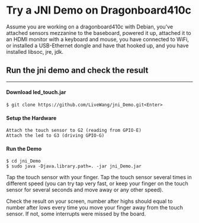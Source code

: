 # Try a JNI Demo on Dragonboard410c


Assume you are working on a dragonboard410c with Debian, you’ve attached sensors mezzanine to the baseboard, powered it up, attached it to an HDMI monitor with a keyboard and mouse, you have connected to WiFi, or installed a USB-Ethernet dongle and have that hooked up, and you have installed libsoc, jre, jdk.


## Run the jni demo and check the result

---

#### Download led_touch.jar

    $ git clone https://github.com/LiveWang/jni_Demo.git<Enter>

#### Setup the Hardware

    Attach the touch sensor to G2 (reading from GPIO-E)
    Attach the led to G3 (driving GPIO-G)

#### Run the Demo

    $ cd jni_Demo
    $ sudo java -Djava.library.path=. -jar jni_Demo.jar

Tap the touch sensor with your finger. Tap the touch sensor several times in different speed (you can try tap very fast, or keep your finger on the touch sensor for several seconds and move away or any other speed).

Check the result on your screen, number after highs should equal to number after lows every time you move your finger away from the touch sensor. If not, some interrupts were missed by the board.



